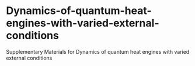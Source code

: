 # Dynamics-of-quantum-heat-engines-with-varied-external-conditions
Supplementary Materials for Dynamics of quantum heat engines with varied external conditions
